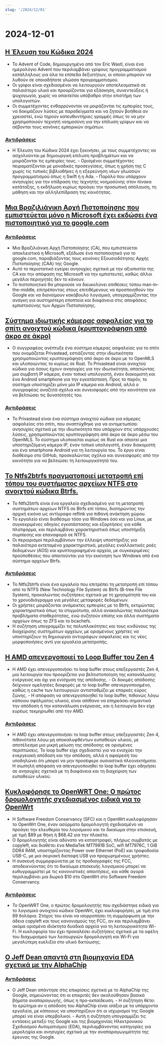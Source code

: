 ```yaml
---
slug: '/2024/12/01'
---
```


# 2024-12-01

## [Η Έλευση του Κώδικα 2024](https://adventofcode.com/2024/about)

- Το Advent of Code, δημιουργημένο από τον Eric Wastl, είναι ένα ημερολόγιο Advent που περιλαμβάνει γρίφους προγραμματισμού κατάλληλους για όλα τα επίπεδα δεξιοτήτων, οι οποίοι μπορούν να λυθούν σε οποιαδήποτε γλώσσα προγραμματισμού.
- Οι γρίφοι είναι σχεδιασμένοι να λειτουργούν αποτελεσματικά σε παλαιότερο υλικό και προορίζονται για εξάσκηση, συνεντεύξεις ή ψυχαγωγία, χωρίς να απαιτείται υπόβαθρο στην επιστήμη των υπολογιστών.
- Οι συμμετέχοντες ενθαρρύνονται να μοιράζονται τις εμπειρίες τους, να δοκιμάζουν λύσεις με παραδείγματα και να ζητούν βοήθεια αν χρειαστεί, ενώ τηρούν κατευθυντήριες γραμμές όπως το να μην χρησιμοποιούν τεχνητή νοημοσύνη για την επίλυση γρίφων και να σέβονται τους κανόνες εμπορικών σημάτων.

### [Αντιδράσεις](https://news.ycombinator.com/item?id=42287231)

- Η Έλευση του Κώδικα 2024 έχει ξεκινήσει, με τους συμμετέχοντες να ασχολούνται με δημιουργική επίλυση προβλημάτων και να μοιράζονται τις εμπειρίες τους. - Ορισμένοι συμμετέχοντες πειραματίζονται με μοναδικές προσεγγίσεις, όπως η χρήση της C χωρίς τις τυπικές βιβλιοθήκες ή η εξερεύνηση νέων γλωσσών προγραμματισμού όπως η Swift ή η Ada. - Παρόλο που υπάρχουν ανησυχίες για την επίδραση της τεχνητής νοημοσύνης στον πίνακα κατάταξης, η εκδήλωση κυρίως προάγει την προσωπική απόλαυση, τη μάθηση και την αλληλεπίδραση της κοινότητας.

## [Μια Βραζιλιάνικη Αρχή Πιστοποίησης που εμπιστεύεται μόνο η Microsoft έχει εκδώσει ένα πιστοποιητικό για το google.com](https://follow.agwa.name/notice/AoZSMI38xcA3TrN1sm)

### [Αντιδράσεις](https://news.ycombinator.com/item?id=42284202)

- Μια Βραζιλιάνικη Αρχή Πιστοποίησης (CA), που εμπιστεύεται αποκλειστικά η Microsoft, εξέδωσε ένα πιστοποιητικό για το google.com, παραβιάζοντας τους κανόνες Εξουσιοδότησης Αρχής Πιστοποίησης (CAA) της Google.
- Αυτό το περιστατικό εγείρει ανησυχίες σχετικά με την αξιοπιστία της CA και την απόφαση της Microsoft να την εμπιστευτεί, καθώς άλλοι μεγάλοι περιηγητές δεν το κάνουν.
- Το πιστοποιητικό θα μπορούσε να διευκολύνει επιθέσεις τύπου man-in-the-middle, επιτρέποντας στους επιτιθέμενους να προσποιηθούν την Google και να διανείμουν κακόβουλο λογισμικό, υπογραμμίζοντας την ανάγκη για αυστηρότερη εποπτεία και διαφάνεια στις αποφάσεις εμπιστοσύνης των Αρχών Πιστοποίησης.

## [Σύστημα ιδιωτικής κάμερας ασφαλείας για το σπίτι ανοιχτού κώδικα (κρυπτογράφηση από άκρο σε άκρο)](https://github.com/privastead/privastead)

- Ο συγγραφέας ανέπτυξε ένα σύστημα κάμερας ασφαλείας για το σπίτι που ονομάζεται Privastead, εστιάζοντας στην ιδιωτικότητα χρησιμοποιώντας κρυπτογράφηση από άκρο σε άκρο με το OpenMLS και υλοποιώντας το κυρίως σε Rust. Το Privastead είναι ανοιχτού κώδικα για όσους έχουν ανησυχίες για την ιδιωτικότητα, απαιτώντας μια συμβατή IP κάμερα, έναν τοπικό υπολογιστή, έναν διακομιστή και ένα Android smartphone για την εγκατάσταση. Προς το παρόν, το σύστημα υποστηρίζει μόνο μία IP κάμερα και Android, αλλά ο συγγραφέας αναζητά σχόλια και συνεισφορές από την κοινότητα για να βελτιώσει τις δυνατότητές του.

### [Αντιδράσεις](https://news.ycombinator.com/item?id=42284412)

- Το Privastead είναι ένα σύστημα ανοιχτού κώδικα για κάμερες ασφαλείας στο σπίτι, που αναπτύχθηκε για να αντιμετωπίσει ανησυχίες σχετικά με την ιδιωτικότητα που υπάρχουν στις υπάρχουσες λύσεις, χρησιμοποιώντας κρυπτογράφηση από άκρο σε άκρο μέσω του OpenMLS. Το σύστημα υλοποιείται κυρίως σε Rust και απαιτεί μια υποστηριζόμενη κάμερα IP, έναν τοπικό υπολογιστή, έναν διακομιστή και ένα smartphone Android για τη λειτουργία του. Το έργο είναι διαθέσιμο στο GitHub, προσκαλώντας σχόλια και συνεισφορές από την κοινότητα για να βελτιώσει τη λειτουργικότητά του.

## [Το Ntfs2btrfs πραγματοποιεί μετατροπή επί τόπου του συστήματος αρχείων NTFS στο ανοιχτού κώδικα Btrfs.](https://github.com/maharmstone/ntfs2btrfs)

- Το Ntfs2btrfs είναι ένα εργαλείο σχεδιασμένο για τη μετατροπή συστημάτων αρχείων NTFS σε Btrfs επί τόπου, διατηρώντας την αρχική εικόνα ως αντίγραφο reflink για πιθανή ανάκτηση χώρου.
- Το εργαλείο είναι διαθέσιμο τόσο για Windows όσο και για Linux, με συγκεκριμένες οδηγίες εγκατάστασης και εξαρτήσεις για κάθε πλατφόρμα, και περιλαμβάνει χαρακτηριστικά όπως υποστήριξη συμπίεσης και επαναφορά σε NTFS.
- Οι περιορισμοί περιλαμβάνουν την έλλειψη υποστήριξης για παλαιότερα εκτεταμένα χαρακτηριστικά, μεγάλες εναλλακτικές ροές δεδομένων (ADS) και κρυπτογραφημένα αρχεία, με συγκεκριμένες προϋποθέσεις που απαιτούνται για την εκκίνηση των Windows από ένα σύστημα αρχείων Btrfs.

### [Αντιδράσεις](https://news.ycombinator.com/item?id=42283950)

- Το Ntfs2btrfs είναι ένα εργαλείο που επιτρέπει τη μετατροπή επί τόπου από το NTFS (New Technology File System) σε Btrfs (B-tree File System), προκαλώντας συζητήσεις σχετικά με τη χρησιμότητά του και το χρονοδιάγραμμα για μεγάλες μεταφορές δεδομένων.
- Οι χρήστες μοιράζονται ανάμεικτες εμπειρίες με το Btrfs, εκτιμώντας χαρακτηριστικά όπως τα στιγμιότυπα, αλλά ανακαλώντας παλαιότερα προβλήματα σταθερότητας, ενώ συζητούν επίσης και άλλα συστήματα αρχείων όπως το ZFS και το bcachefs.
- Η συζήτηση υπογραμμίζει τις πολυπλοκότητες και τους κινδύνους της διαχείρισης συστημάτων αρχείων, με ορισμένους χρήστες να υποστηρίζουν τη δημιουργία αντιγράφων ασφαλείας και τις νέες μορφοποιήσεις αντί για εργαλεία μετατροπής.

## [Η AMD απενεργοποιεί το Loop Buffer του Zen 4](https://chipsandcheese.com/p/amd-disables-zen-4s-loop-buffer)

- Η AMD έχει απενεργοποιήσει το loop buffer στους επεξεργαστές Zen 4, μια λειτουργία που προορίζεται για βελτιστοποίηση της κατανάλωσης ενέργειας και όχι για ενίσχυση της απόδοσης. - Οι δοκιμές απόδοσης δείχνουν αμελητέες διαφορές με το loop buffer απενεργοποιημένο, καθώς η cache των λειτουργιών αντισταθμίζει με επαρκές εύρος ζώνης. - Η απόφαση να απενεργοποιηθεί το loop buffer, πιθανώς λόγω κάποιου σφάλματος υλικού, είναι απίθανο να επηρεάσει σημαντικά την απόδοση ή την κατανάλωση ενέργειας, και η λειτουργία δεν είχε ευρέως τεκμηριωθεί από την AMD.

### [Αντιδράσεις](https://news.ycombinator.com/item?id=42283933)

- Η AMD έχει απενεργοποιήσει το loop buffer στους επεξεργαστές Zen 4, πιθανότατα λόγω μη αποκαλυφθέντων ευπαθειών υλικού, με αποτέλεσμα μια μικρή μείωση της απόδοσης σε ορισμένες περιπτώσεις. Το loop buffer είχε σχεδιαστεί για να ενισχύει την ενεργειακή απόδοση και την απόδοση, αλλά η αφαίρεσή του υποδηλώνει ότι μπορεί να μην προσέφερε ουσιαστικά πλεονεκτήματα. Η σιωπηλή απόφαση να απενεργοποιηθεί το loop buffer έχει οδηγήσει σε ανησυχίες σχετικά με τη διαφάνεια και τη διαχείριση των ευπαθειών υλικού.

## [Κυκλοφόρησε το OpenWRT One: Ο πρώτος δρομολογητής σχεδιασμένος ειδικά για το OpenWrt](https://sfconservancy.org/news/2024/nov/29/openwrt-one-wireless-router-now-ships-black-friday/)

- Η Software Freedom Conservancy (SFC) και η OpenWrt κυκλοφόρησαν το OpenWrt One, έναν ασύρματο δρομολογητή σχεδιασμένο να προάγει την ελευθερία του λογισμικού και το δικαίωμα στην επισκευή, με τιμή $89 με θήκη ή $68.42 για την πλακέτα.
- Ο δρομολογητής είναι αδύνατο να καταστραφεί, πλήρως συμβατός με copyleft, και διαθέτει ένα MediaTek MT7981B SoC, wifi MT7976C, 1 GiB DDR4 RAM, υποστηρίζοντας Power over Ethernet (PoE) και τροφοδοσία USB-C, με μια σειριακή διεπαφή USB για προχωρημένους χρήστες.
- Η συσκευή συμμορφώνεται με τις προδιαγραφές της FCC, αποδεικνύοντας ότι το δικαίωμα επισκευής λογισμικού μπορεί να ευθυγραμμιστεί με τις κανονιστικές απαιτήσεις, και κάθε αγορά περιλαμβάνει μια δωρεά $10 στο OpenWrt στο Software Freedom Conservancy.

### [Αντιδράσεις](https://news.ycombinator.com/item?id=42285689)

- Το OpenWRT One, ο πρώτος δρομολογητής που σχεδιάστηκε ειδικά για το λογισμικό ανοιχτού κώδικα OpenWrt, έχει κυκλοφορήσει, με τιμή στα 89 δολάρια. Στόχος του είναι να ισορροπήσει τη συμμόρφωση με την άδεια copyleft και τους κανονισμούς της FCC, αν και περιλαμβάνει ακόμα ορισμένα ιδιόκτητα δυαδικά αρχεία για τη λειτουργικότητα Wi-Fi. Η κυκλοφορία του έχει προκαλέσει συζητήσεις σχετικά με τα οφέλη του διαχωρισμού των λειτουργιών δρομολογητή και Wi-Fi για μεγαλύτερη ευελιξία στο υλικό δικτύωσης.

## [Ο Jeff Dean απαντά στη βιομηχανία EDA σχετικά με την AlphaChip](https://twitter.com/JeffDean/status/1858540085794451906)

### [Αντιδράσεις](https://news.ycombinator.com/item?id=42285128)

- Ο Jeff Dean απάντησε στις επικρίσεις σχετικά με το AlphaChip της Google, σημειώνοντας ότι οι επικριτές δεν ακολούθησαν βασικά βήματα αναπαραγωγής, όπως η προ-εκπαίδευση. - Η συζήτηση θέτει το ερώτημα αν η απόδοση του AlphaChip είναι ισάξια με τα υπάρχοντα εργαλεία, με κάποιους να υποστηρίζουν ότι οι ισχυρισμοί της Google μπορεί να είναι υπερβολικοί. - Αυτή η συζήτηση υπογραμμίζει τις εντάσεις μεταξύ της Google και της βιομηχανίας Ηλεκτρονικού Σχεδιασμού Αυτοματισμού (EDA), περιλαμβάνοντας κατηγορίες για μεροληψία και ανησυχίες σχετικά με την αναπαραγωγιμότητα της έρευνας της Google.

<head>
  <meta property="og:title" content="Η Έλευση του Κώδικα 2024" />
  <meta property="og:type" content="website" />
  <meta property="og:image" content="https://og.cho.sh/api/og/?title=%CE%97%20%CE%88%CE%BB%CE%B5%CF%85%CF%83%CE%B7%20%CF%84%CE%BF%CF%85%20%CE%9A%CF%8E%CE%B4%CE%B9%CE%BA%CE%B1%202024&subheading=%CE%9A%CF%85%CF%81%CE%B9%CE%B1%CE%BA%CE%AE%201%20%CE%94%CE%B5%CE%BA%CE%B5%CE%BC%CE%B2%CF%81%CE%AF%CE%BF%CF%85%202024%3A%20%CE%A0%CE%B5%CF%81%CE%AF%CE%BB%CE%B7%CF%88%CE%B7%20Hacker%20News" />
</head>
